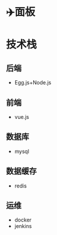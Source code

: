 # ✈️面板
# 技术栈
## 后端
- Egg.js+Node.js

## 前端
- vue.js

## 数据库
- mysql

## 数据缓存
- redis

## 运维
- docker
- jenkins
